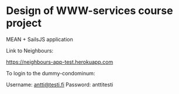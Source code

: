 # Design of WWW-services course project

MEAN + SailsJS application

Link to Neighbours:

  https://neighbours-app-test.herokuapp.com
  
To login to the dummy-condominum:
  
  Username: antti@testi.fi 
  Password: anttitesti
